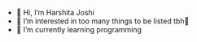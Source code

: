 - 👋 Hi, I’m Harshita Joshi
- 👀 I’m interested in too many things to be listed tbh
- 🌱 I’m currently learning programming 


<!---
hjoshi28/hjoshi28 is a ✨ special ✨ repository because its `README.md` (this file) appears on your GitHub profile.
You can click the Preview link to take a look at your changes.
--->
